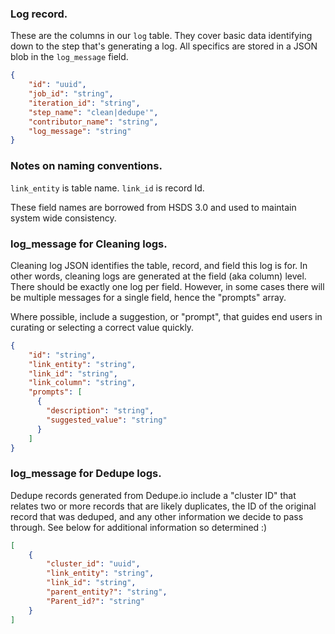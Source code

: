 ### Log record.

These are the columns in our `log` table. They cover basic data identifying
down to the step that's generating a log. All specifics are stored in a JSON
blob in the `log_message` field.

```json
{
    "id": "uuid",
    "job_id": "string",
    "iteration_id": "string",
    "step_name": "clean|dedupe'",
    "contributor_name": "string",
    "log_message": "string"
}
```

### Notes on naming conventions.

`link_entity` is table name.
`link_id` is record Id.

These field names are borrowed from HSDS 3.0 and used to maintain system wide
consistency.

### log_message for Cleaning logs.

Cleaning log JSON identifies the table, record, and field this log is for. In
other words, cleaning logs are generated at the field (aka column) level. There
should be exactly one log per field. However, in some cases there will be
multiple messages for a single field, hence the "prompts" array.

Where possible, include a suggestion, or "prompt", that guides end users in
curating or selecting a correct value quickly.


```json
{
    "id": "string",
    "link_entity": "string",
    "link_id": "string",
    "link_column": "string",
    "prompts": [
      {
        "description": "string",
        "suggested_value": "string"
      }
    ]
}
```

### log_message for Dedupe logs.

Dedupe records generated from Dedupe.io include a "cluster ID" that relates two
or more records that are likely duplicates, the ID of the original record that
was deduped, and any other information we decide to pass through. See below for
additional information so determined :)

```json
[
    {
        "cluster_id": "uuid",
        "link_entity": "string",
        "link_id": "string",
        "parent_entity?": "string",
        "Parent_id?": "string"
    }
]
```